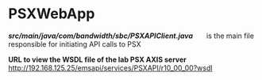 # PSXWebApp

***src/main/java/com/bandwidth/sbc/PSXAPIClient.java***    &nbsp; &nbsp; &nbsp;          is the main file responsible for initiating API calls to PSX



**URL to view the WSDL file of the lab PSX AXIS server**   http://192.168.125.25/emsapi/services/PSXAPI/r10_00_00?wsdl
